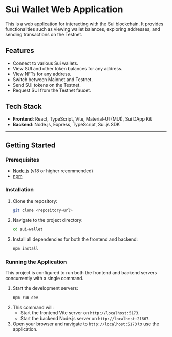 # Sui Wallet Web Application

This is a web application for interacting with the Sui blockchain. It provides functionalities such as viewing wallet balances, exploring addresses, and sending transactions on the Testnet.

## Features

- Connect to various Sui wallets.
- View SUI and other token balances for any address.
- View NFTs for any address.
- Switch between Mainnet and Testnet.
- Send SUI tokens on the Testnet.
- Request SUI from the Testnet faucet.

## Tech Stack

- **Frontend**: React, TypeScript, Vite, Material-UI (MUI), Sui DApp Kit
- **Backend**: Node.js, Express, TypeScript, Sui.js SDK

---

## Getting Started

### Prerequisites

- [Node.js](https://nodejs.org/) (v18 or higher recommended)
- [npm](https://www.npmjs.com/)

### Installation

1.  Clone the repository:
    ```sh
    git clone <repository-url>
    ```
2.  Navigate to the project directory:
    ```sh
    cd sui-wallet
    ```
3.  Install all dependencies for both the frontend and backend:
    ```sh
    npm install
    ```

### Running the Application

This project is configured to run both the frontend and backend servers concurrently with a single command.

1.  Start the development servers:
    ```sh
    npm run dev
    ```
2.  This command will:
    - Start the frontend Vite server on `http://localhost:5173`.
    - Start the backend Node.js server on `http://localhost:21667`.
3.  Open your browser and navigate to `http://localhost:5173` to use the application.
